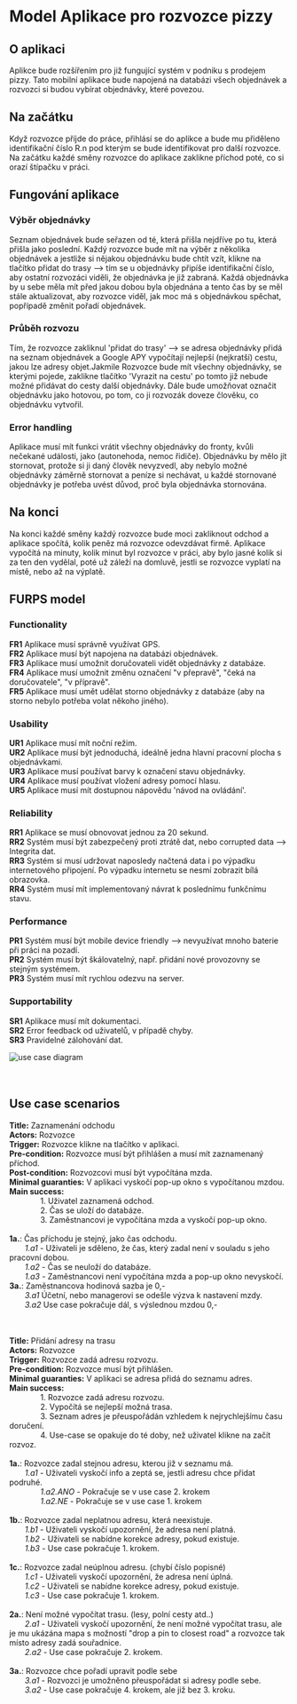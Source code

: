 # Model Aplikace pro rozvozce pizzy
## O aplikaci
Aplikce bude rozšířením pro již fungující systém v podniku s prodejem pizzy. Tato mobilní aplikace bude napojená na databázi všech objednávek a rozvozci si budou vybírat objednávky, které povezou. 
## Na začátku
Když rozvozce příjde do práce, přihlásí se do aplikce a bude mu přiděleno identifikační číslo R.n pod kterým se bude identifikovat pro další rozvozce. Na začátku každé směny rozvozce do aplikace zaklikne příchod poté, co si orazí štípačku v práci.
## Fungování aplikace
### Výběr objednávky
Seznam objednávek bude seřazen od té, která přišla nejdříve po tu, která přišla jako poslední.
Každý rozvozce bude mít na výběr z několika objednávek a jestliže si nějakou objednávku bude chtít vzít, klikne na tlačítko přidat do trasy --> tím se u objednávky připíše identifikační číslo, aby ostatní rozvozáci viděli, že objednávka je již zabraná.
Každá objednávka by u sebe měla mít před jakou dobou byla objednána a tento čas by se měl stále aktualizovat, aby rozvozce viděl, jak moc má s objednávkou spěchat, popřípadě změnit pořadí objednávek.
### Průběh rozvozu
Tím, že rozvozce zakliknul 'přidat do trasy' --> se adresa objednávky přidá na seznam objednávek a Google APY vypočítají nejlepší (nejkratší) cestu, jakou lze adresy objet.Jakmile Rozvozce bude mít všechny objednávky, se kterými pojede, zaklikne tlačítko 'Vyrazit na cestu' po tomto již nebude možné přidávat do cesty další objednávky. Dále bude umožňovat označit objednávku jako hotovou, po tom, co ji rozvozák doveze člověku, co objednávku vytvořil. 
### Error handling
Aplikace musí mít funkci vrátit všechny objednávky do fronty, kvůli nečekané události, jako (autonehoda, nemoc řidiče). 
Objednávku by mělo jít stornovat, protože si ji daný člověk nevyzvedl, aby nebylo možné objednávky záměrně stornovat a peníze si nechávat, u každé stornované objednávky je potřeba uvést důvod, proč byla objednávka stornována.
## Na konci
Na konci každé směny každý rozvozce bude moci zakliknout odchod a aplikace spočítá, kolik peněz má rozvozce odevzdávat firmě. Aplikace vypočítá na minuty, kolik minut byl rozvozce v práci, aby bylo jasné kolik si za ten den vydělal, poté už záleží na domluvě, jestli se rozvozce vyplatí na místě, nebo až na výplatě.

 

## FURPS model

### Functionality
**FR1** Aplikace musí správně využívat GPS.<br>
**FR2** Aplikace musí být napojena na databázi objednávek.<br>
**FR3** Aplikace musí umožnit doručovateli vidět objednávky z databáze.<br>
**FR4** Aplikace musí umožnit změnu označení "v přepravě", "čeká na doručovatele", "v přípravě".<br>
**FR5** Aplikace musí umět udělat storno objednávky z databáze (aby na storno nebylo potřeba volat někoho jiného).<br>

### Usability
**UR1** Aplikace musí mít noční režim.<br>
**UR2** Aplikace musí být jednoduchá, ideálně jedna hlavní pracovní plocha s objednávkami.<br>
**UR3** Aplikace musí používat barvy k označení stavu objednávky.<br>
**UR4** Aplikace musí používat vložení adresy pomocí hlasu.<br>
**UR5** Aplikace musí mít dostupnou nápovědu 'návod na ovládání'.</br>

### Reliability
**RR1** Aplikace se musí obnovovat jednou za 20 sekund.<br>
**RR2** Systém musí být zabezpečený proti ztrátě dat, nebo corrupted data --> Integrita dat.<br>
**RR3** Systém si musí udržovat naposledy načtená data i po výpadku internetového připojení. Po výpadku internetu se nesmí zobrazit bílá obrazovka.<br>
**RR4** Systém musí mít implementovaný návrat k poslednímu funkčnímu stavu.<br>

### Performance
**PR1** Systém musí být mobile device friendly --> nevyužívat mnoho baterie při práci na pozadí.<br>
**PR2** Systém musí být škálovatelný, např. přidání nové provozovny se stejným systémem.<br>
**PR3** Systém musí mít rychlou odezvu na server.<br>

### Supportability
**SR1** Aplikace musí mít dokumentaci.<br>
**SR2** Error feedback od uživatelů, v případě chyby.<br>
**SR3** Pravidelné zálohování dat.<br>


![use case diagram](https://github.com/ricardoboh/readmeOOP/blob/main/use_case_pic.png?raw=true)
</br></br></br>

## Use case scenarios
**Title:** Zaznamenání odchodu</br>
**Actors:** Rozvozce</br>
**Trigger:** Rozvozce klikne na tlačítko v aplikaci.</br>
**Pre-condition:** Rozvozce musí být přihlášen a musí mít zaznamenaný příchod.</br>
**Post-condition:** Rozvozcovi musí být vypočítána mzda.</br>
**Minimal guaranties:** V aplikaci vyskočí pop-up okno s vypočítanou mzdou.</br>
**Main success:**</br>
&emsp;&emsp;&emsp;&emsp;1. Uživatel zaznamená odchod.</br>
&emsp;&emsp;&emsp;&emsp;2. Čas se uloží do databáze.</br>
&emsp;&emsp;&emsp;&emsp;3. Zaměstnancovi je vypočítána mzda a vyskočí pop-up okno.</br></br>
**1a.**: Čas příchodu je stejný, jako čas odchodu.</br>
&emsp;&emsp;*1.a1* - Uživateli je sděleno, že čas, který zadal není v souladu s jeho pracovní dobou.</br>
&emsp;&emsp;*1.a2* - Čas se neuloží do databáze.</br>
&emsp;&emsp;*1.a3* - Zaměstnancovi není vypočítána mzda a pop-up okno nevyskočí.</br>
**3a.**: Zaměstnancova hodinová sazba je 0,-</br>
&emsp;&emsp;*3.a1* Účetní, nebo managerovi se odešle výzva k nastavení mzdy.</br>
&emsp;&emsp;*3.a2* Use case pokračuje dál, s výslednou mzdou 0,-</br>
</br>
</br>

**Title:** Přidání adresy na trasu</br>
**Actors:** Rozvozce</br>
**Trigger:** Rozvozce zadá adresu rozvozu.</br>
**Pre-condition:** Rozvozce musí být přihlášen.</br>
**Minimal guaranties:** V aplikaci se adresa přidá do seznamu adres.</br>
**Main success:**</br>
&emsp;&emsp;&emsp;&emsp;1. Rozvozce zadá adresu rozvozu.</br>
&emsp;&emsp;&emsp;&emsp;2. Vypočítá se nejlepší možná trasa.</br>
&emsp;&emsp;&emsp;&emsp;3. Seznam adres je přeuspořádán vzhledem k nejrychlejšímu času doručení.</br>
&emsp;&emsp;&emsp;&emsp;4. Use-case se opakuje do té doby, než uživatel klikne na začít rozvoz.</br></br>
**1a.**: Rozvozce zadal stejnou adresu, kterou již v seznamu má.</br>
&emsp;&emsp;*1.a1* - Uživateli vyskočí info a zeptá se, jestli adresu chce přidat podruhé.</br>
&emsp;&emsp;&emsp;&emsp;*1.a2.ANO* - Pokračuje se v use case 2. krokem</br>
&emsp;&emsp;&emsp;&emsp;*1.a2.NE* - Pokračuje se v use case 1. krokem</br>
</br>
**1b.**: Rozvozce zadal neplatnou adresu, která neexistuje.</br>
&emsp;&emsp;*1.b1* - Uživateli vyskočí upozornění, že adresa není platná.</br>
&emsp;&emsp;*1.b2* - Uživateli se nabídne korekce adresy, pokud existuje.</br>
&emsp;&emsp;*1.b3* - Use case pokračuje 1. krokem.</br>
</br>
**1c.**: Rozvozce zadal neúplnou adresu. (chybí číslo popisné)</br>
&emsp;&emsp;*1.c1* - Uživateli vyskočí upozornění, že adresa není úplná.</br>
&emsp;&emsp;*1.c2* - Uživateli se nabídne korekce adresy, pokud existuje.</br>
&emsp;&emsp;*1.c3* - Use case pokračuje 1. krokem.</br>
</br>
**2a.**: Není možné vypočítat trasu. (lesy, polní cesty atd..)</br>
&emsp;&emsp;*2.a1* - Uživateli vyskočí upozornění, že není možné vypočítat trasu, ale je mu ukázána mapa s možností "drop a pin to closest road" a rozvozce tak místo adresy zadá souřadnice.</br>
&emsp;&emsp;*2.a2* - Use case pokračuje 2. krokem.</br>
</br>
**3a.**: Rozvozce chce pořadí upravit podle sebe</br>
&emsp;&emsp;*3.a1* - Rozvozci je umožněno přeuspořádat si adresy podle sebe.</br>
&emsp;&emsp;*3.a2* - Use case pokračuje 4. krokem, ale již bez 3. kroku.</br>
</br>

